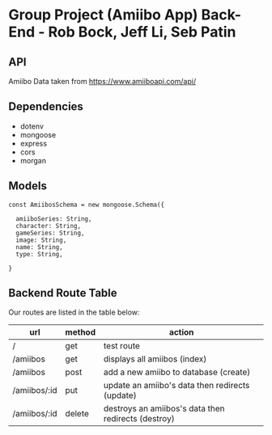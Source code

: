 # Group Project (Amiibo App) Back-End - Rob Bock, Jeff Li, Seb Patin


## API

Amiibo Data taken from https://www.amiiboapi.com/api/


## Dependencies

- dotenv
- mongoose
- express 
- cors
- morgan

## Models

```
const AmiibosSchema = new mongoose.Schema({

  amiiboSeries: String,
  character: String,
  gameSeries: String,
  image: String,
  name: String,
  type: String,

}
```
## Backend Route Table

Our routes are listed in the table below:

| url | method | action |
|-----|--------|--------|
| / | get | test route |
| /amiibos | get | displays all amiibos (index)|
| /amiibos | post | add a new amiibo to database (create)|
| /amiibos/:id | put | update an amiibo's data then redirects (update)|
| /amiibos/:id | delete | destroys an amiibos's data then redirects (destroy)|



